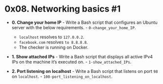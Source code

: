 # 0x08. Networking basics #1

* **0. Change your home IP** - Write a Bash script that configures an Ubuntu server with the below requirements. - `0-change_your_home_IP`.
    *   `localhost` resolves to `127.0.0.2`.
    *   `facebook.com` resolves `to 8.8.8.8`.
    *   The checker is running on Docker.

* **1. Show attached IPs** - Write a Bash script that displays all active IPv4 IPs on the machine it’s executed on. - `1-show_attached_IPs`.

* **2. Port listening on localhost** - Write a Bash script that listens on port `98` on `localhost`. - `100-port_listening_on_localhost`.
